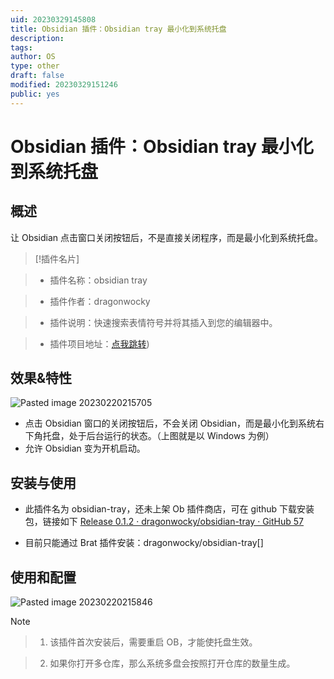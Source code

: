 ```yaml
---
uid: 20230329145808
title: Obsidian 插件：Obsidian tray 最小化到系统托盘
description:
tags:
author: OS
type: other
draft: false
modified: 20230329151246
public: yes
---
```


# Obsidian 插件：Obsidian tray 最小化到系统托盘

## 概述

让 Obsidian 点击窗口关闭按钮后，不是直接关闭程序，而是最小化到系统托盘。

> [!插件名片]

> -   插件名称：obsidian tray

> -   插件作者：dragonwocky

> -   插件说明：快速搜索表情符号并将其插入到您的编辑器中。

> -   插件项目地址：[点我跳转]([https://github.com/dragonwocky/obsidian-tray))

## 效果&特性

![Pasted image 20230220215705](https://s1.vika.cn/space/2023/03/15/48d0501974d74392ba3f5e461d73bfe6)

-   点击 Obsidian 窗口的关闭按钮后，不会关闭 Obsidian，而是最小化到系统右下角托盘，处于后台运行的状态。（上图就是以 Windows 为例）
-   允许 Obsidian 变为开机启动。

## 安装与使用

-   此插件名为 obsidian-tray，还未上架 Ob 插件商店，可在 github 下载安装包，链接如下
    [Release 0.1.2 · dragonwocky/obsidian-tray · GitHub 57](https://github.com/dragonwocky/obsidian-tray/releases/tag/0.1.2)

-   目前只能通过 Brat 插件安装：dragonwocky/obsidian-tray[]

## 使用和配置

![Pasted image 20230220215846](https://s1.vika.cn/space/2023/03/15/e4c0205fe5aa45589f2cb6254398709d)

> [!Note]

> 1.  该插件首次安装后，需要重启 OB，才能使托盘生效。

> 2.  如果你打开多仓库，那么系统多盘会按照打开仓库的数量生成。
